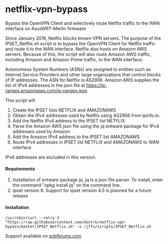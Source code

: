 # netflix-vpn-bypass
Bypass the OpenVPN Client and selectively route Netflix traffic to the WAN interface on AsusWRT-Merlin firmware

Since January 2016, Netflix blocks known VPN servers.  The purpose of the IPSET_Netflix.sh script is to bypass the OpenVPN Client for Netflix traffic and route it to the WAN interface.  Netflix also hosts on Amazon AWS servers.  Because of this, the script will also route Amazon AWS traffic, including Amazon and Amazon Prime traffic, to the WAN interface. 

Autonomous System Numbers (ASNs) are assigned to entities such as Internet Service Providers and other large organizations that control blocks of IP addresses. The ASN for Netflix is AS2906.  Amazon AWS supplies the list of IPv4 addresses in the json file at 
https://ip-ranges.amazonaws.com/ip-ranges.json

This script will
1. Create the IPSET lists NETFLIX and AMAZONAWS
2. Obtain the IPv4 addresses used by Netflix using AS2906 from ipinfo.io.
3. Add the Netflix IPv4 address to the IPSET list NETFLIX
4. Parse the Amazon AWS json file using the jq entware package for IPv4 addresses used by Amazon
5. Add the Amazon IPv4 address to the IPSET list AMAZONAWS
6. Route IPv4 addresses in IPSET list NETFLIX and AMAZONAWS to WAN interface
    
IPv6 addresses are excluded in this version.

#### Requirements

1. Installation of entware package jq.  jq is a json file parser.  To install, enter the command "opkg install jq" on the command line.
2. ipset version 6. Support for ipset version 4.5 is planned for a future release 

#### Installation

    /usr/sbin/curl --retry 3 "https://raw.githubusercontent.com/Xentrk/netflix-vpn-bypass/master/IPSET_Netflix.sh" -o /jffs/scripts/IPSET_Netflix.sh

Support available on [snbforums.com](https://www.snbforums.com/threads/selective-routing-for-netflix.42661/)




